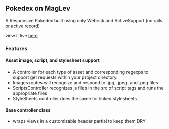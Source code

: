 ## Pokedex on MagLev
A Responsive Pokedex built using only Webrick and ActiveSupport
(no rails or active record)

view it live [here](https://pokedex-sans-rails.herokuapp.com/pokemon)

### Features

#### Asset image, script, and stylesheet support
- A controller for each type of asset and corresponding regexps to support get requests
within your project directory.
- Images routes will recognize and respond to .jpg, .jpeg, and .png files
- ScriptsController recognizes js files in the src of script tags and runs the appropriate files
- StyleSheets controller does the same for linked stylesheets

#### Base controller class 
- wraps views in a customizable header partial to keep them DRY  